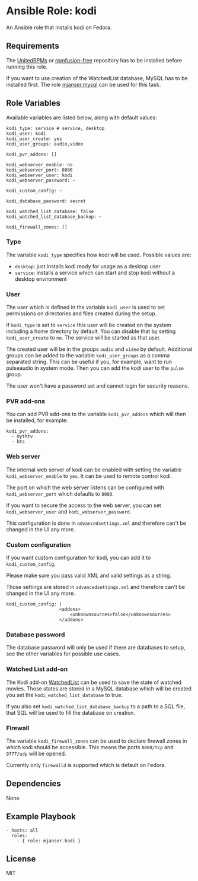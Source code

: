 # Ansible Role: kodi

An Ansible role that installs kodi on Fedora.

## Requirements

The [UnitedRPMs](https://unitedrpms.github.io/) or [rpmfusion-free](http://rpmfusion.org/) repository has to be
installed before running this role.

If you want to use creation of the WatchedList database, MySQL has to be installed first.
The role [mjanser.mysql](https://github.com/mjanser/ansible-role-mysql) can be used for this task.

## Role Variables

Available variables are listed below, along with default values:

    kodi_type: service # service, desktop
    kodi_user: kodi
    kodi_user_create: yes
    kodi_user_groups: audio,video

    kodi_pvr_addons: []

    kodi_webserver_enable: no
    kodi_webserver_port: 8080
    kodi_webserver_user: kodi
    kodi_webserver_password: ~

    kodi_custom_config: ~

    kodi_database_password: secret

    kodi_watched_list_database: false
    kodi_watched_list_database_backup: ~

    kodi_firewall_zones: []

### Type

The variable `kodi_type` specifies how kodi will be used. Possible values are:

- `desktop`: just installs kodi ready for usage as a desktop user
- `service`: installs a service which can start and stop kodi without a desktop environment

### User

The user which is defined in the variable `kodi_user` is used to set permissions on directories and files created
during the setup.

If `kodi_type` is set to `service` this user will be created on the system including a home directory by default.
You can disable that by setting `kodi_user_create` to `no`. The service will be started as that user.

The created user will be in the groups `audio` and `video` by default.
Additional groups can be added to the variable `kodi_user_groups` as a comma separated string.
This can be useful if you, for example, want to run pulseaudio in system mode.
Then you can add the kodi user to the `pulse` group.

The user won't have a password set and cannot login for security reasons.

### PVR add-ons

You can add PVR add-ons to the variable `kodi_pvr_addons` which will then be installed, for example:

    kodi_pvr_addons:
      - mythtv
      - hts

### Web server

The internal web server of kodi can be enabled with setting the variable `kodi_webserver_enable` to `yes`.
It can be used to remote control kodi.

The port on which the web server listens can be configured with `kodi_webserver_port` which defaults to `8080`.

If you want to secure the access to the web server, you can set `kodi_webserver_user` and `kodi_webserver_password`.

This configuration is done in `advancedsettings.xml` and therefore can't be changed in the UI any more.

### Custom configuration

If you want custom configuration for kodi, you can add it to `kodi_custom_config`.

Please make sure you pass valid XML and valid settings as a string.

Those settings are stored in `advancedsettings.xml` and therefore can't be changed in the UI any more.

    kodi_custom_config: |
                        <addons>
                            <unknownsources>false</unknownsources>
                        </addons>

### Database password

The database password will only be used if there are databases to setup, see the other variables for possible use cases.

### Watched List add-on

The Kodi add-on [WatchedList](http://kodi.wiki/view/Add-on:WatchedList) can be used to save the state of watched movies.
Those states are stored in a MySQL database which will be created you set the `kodi_watched_list_database` to true.

If you also set `kodi_watched_list_database_backup` to a path to a SQL file, that SQL will be used to fill the database
on creation.

### Firewall

The variable `kodi_firewall_zones` can be used to declare firewall zones in which kodi should be accessible.
This means the ports `8080/tcp` and `9777/udp` will be opened.

Currently only `firewalld` is supported which is default on Fedora.

## Dependencies

None

## Example Playbook

    - hosts: all
      roles:
        - { role: mjanser.kodi }

## License

MIT
